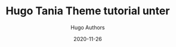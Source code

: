---
title: "Hugo Tania Theme tutorial unter"
author: "Hugo Authors"
date: 2020-11-26
description: Make a blog with hugo tania theme!
weight: 1
draft: true
link: https://github.com/WingLim/hugo-tania
repo: https://github.com/WingLim/hugo-tania
icon: 📝
---